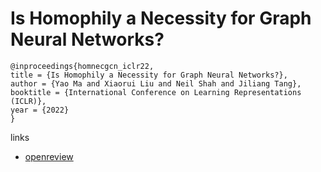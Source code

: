 # Is Homophily a Necessity for Graph Neural Networks?

```
@inproceedings{homnecgcn_iclr22,
title = {Is Homophily a Necessity for Graph Neural Networks?},
author = {Yao Ma and Xiaorui Liu and Neil Shah and Jiliang Tang},
booktitle = {International Conference on Learning Representations (ICLR)},
year = {2022}
}
```

links
- [openreview](https://openreview.net/forum?id=ucASPPD9GKN)
